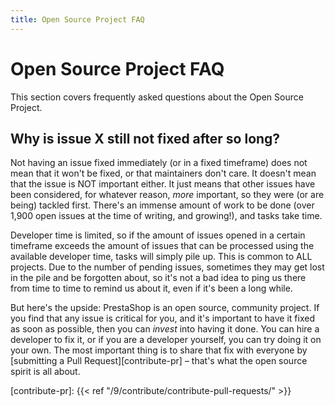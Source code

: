 ```yaml
---
title: Open Source Project FAQ
---
```


# Open Source Project FAQ

This section covers frequently asked questions about the Open Source Project.

## Why is issue X still not fixed after so long?

Not having an issue fixed immediately (or in a fixed timeframe) does not mean that it won't be fixed, or that maintainers don't care. It doesn't mean that the issue is NOT important either. It just means that other issues have been considered, for whatever reason, _more_ important, so they were (or are being) tackled first. There's an immense amount of work to be done (over 1,900 open issues at the time of writing, and growing!), and tasks take time.

Developer time is limited, so if the amount of issues opened in a certain timeframe exceeds the amount of issues that can be processed using the available developer time, tasks will simply pile up. This is common to ALL projects. Due to the number of pending issues, sometimes they may get lost in the pile and be forgotten about, so it's not a bad idea to ping us there from time to time to remind us about it, even if it's been a long while.

But here's the upside: PrestaShop is an open source, community project. If you find that any issue is critical for you, and it's important to have it fixed as soon as possible, then you can _invest_ into having it done. You can hire a developer to fix it, or if you are a developer yourself, you can try doing it on your own. The most important thing is to share that fix with everyone by [submitting a Pull Request][contribute-pr] – that's what the open source spirit is all about.

[contribute-pr]: {{< ref "/9/contribute/contribute-pull-requests/" >}}
